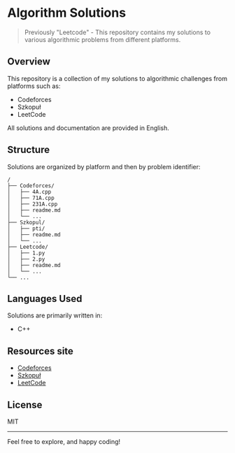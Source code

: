 # Algorithm Solutions

> Previously "Leetcode" - This repository contains my solutions to various algorithmic problems from different platforms.

## Overview

This repository is a collection of my solutions to algorithmic challenges from platforms such as:

- Codeforces
- Szkopuł
- LeetCode

All solutions and documentation are provided in English.

## Structure

Solutions are organized by platform and then by problem identifier:

```
/
├── Codeforces/
│   ├── 4A.cpp
│   ├── 71A.cpp
│   ├── 231A.cpp
│   ├── readme.md
│   └── ...
├── Szkopul/
│   ├── pti/
│   ├── readme.md
│   └── ...
├── Leetcode/
│   ├── 1.py
│   ├── 2.py
│   ├── readme.md
│   └── ...
└── ...
```

## Languages Used

Solutions are primarily written in:
- C++

## Resources site

- [Codeforces](https://codeforces.com/)
- [Szkopuł](https://szkopul.edu.pl/)
- [LeetCode](https://leetcode.com/)

## License

MIT

---
Feel free to explore, and happy coding!
